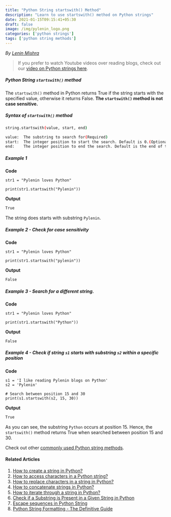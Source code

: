 ```yaml
---
title: "Python String startswith() Method"
description: "Learn to use startswith() method on Python strings"
date: 2021-01-15T09:15:41+05:30
draft: false
image: /img/pylenin_logo.png
categories: ['python strings']
tags: ['python string methods']
---
```

<div class="sharethis-inline-follow-buttons"></div>

*By [Lenin Mishra](https://www.pylenin.com/authors/#lenin-mishra)*

> If you prefer to watch Youtube videos over reading blogs, check out our [video on Python strings here](https://youtu.be/MXdNMo_f95I). 

##### Python String `startswith()` method

The `startswith()` method in Python returns True if the string starts with the specified value, otherwise it returns False.
**The `startswith()` method is not case sensitive.**

##### Syntax of `startswith()` method

```bash
string.startswith(value, start, end)

value:	The substring to search for(Required)
start:	The integer position to start the search. Default is 0.(Optional)
end:	The integer position to end the search. Default is the end of the string.(Optional)
```

##### Example 1

**Code**

```python3
str1 = "Pylenin loves Python"

print(str1.startswith("Pylenin"))
```

**Output**

```bash
True
```

The string does starts with substring `Pylenin`.

##### Example 2 - Check for case sensitivity
**Code**

```python3
str1 = "Pylenin loves Python"

print(str1.startswith("pylenin"))
```

**Output**

```bash
False
```

##### Example 3 - Search for a different string.

**Code**

```python3
str1 = "Pylenin loves Python"

print(str1.startswith("Python"))
```

**Output**

```bash
False
```

##### Example 4 - Check if string `s1` starts with substring `s2` within a specific position

**Code**

```python3
s1 = 'I like reading Pylenin blogs on Python'
s2 = 'Pylenin'

# Search between position 15 and 30
print(s1.startswith(s2, 15, 30))
```
**Output**

```bash
True
```

As you can see, the substring `Python` occurs at position 15. Hence, the `startswith()` method returns True when searched between position 15 and 30.

Check out other [commonly used Python string methods](https://www.pylenin.com/blogs/common-python-string-methods).

#### Related Articles

1. [How to create a string in Python?](https://www.pylenin.com/blogs/create-string-python/)
2. [How to access characters in a Python string?](https://www.pylenin.com/blogs/access-characters-in-string/)
3. [How to replace characters in a string in Python?](https://www.pylenin.com/blogs/replace-string-characters-python/)
4. [How to concatenate strings in Python?](https://www.pylenin.com/blogs/concatenate-strings-in-python/)
5. [How to iterate through a string in Python?](https://www.pylenin.com/blogs/iterating-through-python-string/)
6. [Check if a Substring is Present in a Given String in Python](https://www.pylenin.com/blogs/check-substring-in-a-string-python/)
7. [Escape sequences in Python String](https://www.pylenin.com/blogs/escape-sequences-python-string/)
8. [Python String Formatting - The Definitive Guide](https://www.pylenin.com/blogs/python-string-formatting/)
